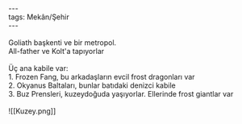 ---<br>tags: Mekân/Şehir<br>---<br><br>Goliath başkenti ve bir metropol.<br>All-father ve Kolt'a tapıyorlar<br><br>Üç ana kabile var:<br>1. Frozen Fang, bu arkadaşların evcil frost dragonları var<br>2. Okyanus Baltaları, bunlar batıdaki denizci kabile<br>3. Buz Prensleri, kuzeydoğuda yaşıyorlar. Ellerinde frost giantlar var<br><br>![[Kuzey.png]]